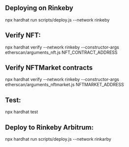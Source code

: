 ## Deploying on Rinkeby
npx hardhat run scripts/deploy.js --network rinkeby

## Verify NFT:
npx hardhat verify --network rinkeby --constructor-args etherscan/arguments_nft.js NFT_CONTRACT_ADDRESS

## Verify NFTMarket contracts
npx hardhat verify --network rinkeby --constructor-args etherscan/arguments_nftmarket.js NFTMARKET_ADDRESS

## Test:
npx hardhat test

## Deploy to Rinkeby Arbitrum:
npx hardhat run scripts/deploy.js --network rinkarby
